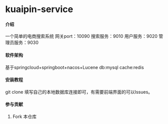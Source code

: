 # kuaipin-service

#### 介绍
一个简单的电商搜索系统
网关port：10090
搜索服务：9010
用户服务：9020
管理员服务：9030

#### 软件架构
基于springcloud+springboot+nacos+Lucene
db:mysql
cache:redis


#### 安装教程

git clone
填写自己的本地数据库连接即可，有需要前端界面的可以Issues。

#### 参与贡献
1.  Fork 本仓库
